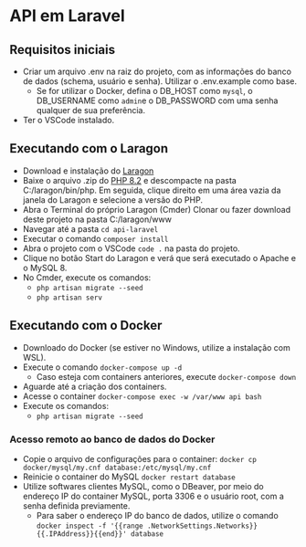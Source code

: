 # API em Laravel

## Requisitos iniciais
 - Criar um arquivo .env na raiz do projeto, com as informações do banco de dados (schema, usuário e senha). Utilizar o .env.example como base.
    - Se for utilizar o Docker, defina o DB_HOST como `mysql`, o DB_USERNAME como `admin`e o DB_PASSWORD com uma senha qualquer de sua preferência.
 - Ter o VSCode instalado.

## Executando com o Laragon
 - Download e instalação do [Laragon](https://laragon.org/download/index.html)
 - Baixe o arquivo .zip do [PHP 8.2](https://windows.php.net/download#php-8.2) e descompacte na pasta C:/laragon/bin/php. Em seguida, clique direito em uma área vazia da janela do Laragon e selecione a versão do PHP.
 - Abra o Terminal do próprio Laragon (Cmder) Clonar ou fazer download deste projeto na pasta C:/laragon/www
 - Navegar até a pasta `cd api-laravel`
 - Executar o comando `composer install`
 - Abra o projeto com o VSCode `code .` na pasta do projeto.
 - Clique no botão Start do Laragon e verá que será executado o Apache e o MySQL 8.
 - No Cmder, execute os comandos:
    - `php artisan migrate --seed`
    - `php artisan serv` 

## Executando com o Docker
 - Downloado do Docker (se estiver no Windows, utilize a instalação com WSL).
 - Execute o comando `docker-compose up -d`
   - Caso esteja com containers anteriores, execute `docker-compose down`
 - Aguarde até a criação dos containers.
 - Acesse o container `docker-compose exec -w /var/www api bash`
 - Execute os comandos:
    - `php artisan migrate --seed`

### Acesso remoto ao banco de dados do Docker
 - Copie o arquivo de configurações para o container: `docker cp docker/mysql/my.cnf database:/etc/mysql/my.cnf` 
 - Reinicie o container do MySQL `docker restart database`
 - Utilize softwares clientes MySQL, como o DBeaver, por meio do endereço IP do container MySQL, porta 3306 e o usuário root, com a senha definida previamente.
   - Para saber o endereço IP do banco de dados, utilize o comando `docker inspect -f '{{range .NetworkSettings.Networks}}{{.IPAddress}}{{end}}' database`